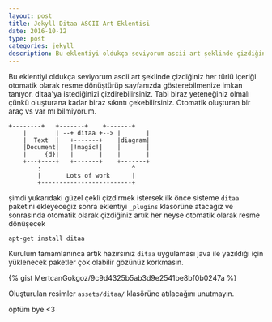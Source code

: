 ```yaml
---
layout: post
title: Jekyll Ditaa ASCII Art Eklentisi
date: 2016-10-12
type: post
categories: jekyll
description: Bu eklentiyi oldukça seviyorum ascii art şeklinde çizdiğiniz her türlü içeriği otomatik olarak resme dönüştürüp sayfanızda
---
```


Bu eklentiyi oldukça seviyorum ascii art şeklinde çizdiğiniz her türlü içeriği otomatik olarak resme dönüştürüp sayfanızda gösterebilmenize imkan tanıyor. ditaa'ya istediğinizi çizdirebilirsiniz. Tabi biraz yeteneğiniz olmalı çünkü oluşturana kadar biraz sıkıntı çekebilirsiniz. Otomatik oluşturan bir araç vs var mı bilmiyorum.

```
+--------+   +-------+    +-------+
    |        | --+ ditaa +--> |       |
    |  Text  |   +-------+    |diagram|
    |Document|   |!magic!|    |       |
    |     {d}|   |       |    |       |
    +---+----+   +-------+    +-------+
        :                         ^
        |       Lots of work      |
        +-------------------------+
```

şimdi yukarıdaki güzel çekli çizdirmek istersek ilk önce sisteme `ditaa` paketini ekleyeceğiz sonra eklentiyi `_plugins` klasörüne atacağız ve sonrasında otomatik olarak çizdiğiniz artık her neyse otomatik olarak resme dönüşecek

```
apt-get install ditaa
```

Kurulum tamamlanınca artık hazırsınız `ditaa` uygulaması java ile yazıldığı için yüklenecek paketler çok olabilir gözünüz korkmasın.

{% gist MertcanGokgoz/9c9d4325b5ab3d9e2541be8bf0b0247a %}

Oluşturulan resimler `assets/ditaa/` klasörüne atılacağını unutmayın.

öptüm bye <3
